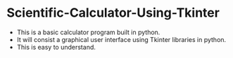# Scientific-Calculator-Using-Tkinter

- This is a basic calculator program built in python.
- It will consist a graphical user interface using Tkinter libraries in python.
- This is easy to understand.
